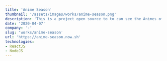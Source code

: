 ```yaml
---
title: 'Anime Season'
thumbnail: '/assets/images/works/anime-season.png'
description: 'This is a project open source to to can see the Animes of Season. The API is public to use in any project'
date: '2020-04-07'
company: '-'
slug: 'works/anime-season'
url: 'https://anime-season.now.sh'
technologies:
- ReactJS
- NodeJS
---
```

